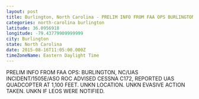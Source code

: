 ```yaml
---
layout: post
title: Burlington, North Carolina - PRELIM INFO FROM FAA OPS BURLINGTON NC UAS INCIDENT 1505E ASO ROC ADVISED CESSNA C172
categories: north-carolina burlington
latitude: 36.0956918
longitude: -79.43779909999999
city: Burlington
state: North Carolina
date: 2015-08-16T11:05:00.000Z
timeZoneName: Eastern Daylight Time
---
```


PRELIM INFO FROM FAA OPS: BURLINGTON, NC/UAS INCIDENT/1505E/ASO ROC ADVISED CESSNA C172, REPORTED UAS QUADCOPTER AT 1,100 FEET.  UNKN LOCATION.  UNKN EVASIVE ACTION TAKEN.  UNKN IF LEOS WERE NOTIFIED.  